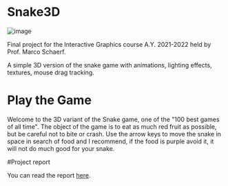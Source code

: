 # Snake3D

![image](https://user-images.githubusercontent.com/103998520/179405023-a52f6c31-d811-4cae-af49-cabec7b97868.png)

Final project for the Interactive Graphics course A.Y. 2021-2022 held by Prof. Marco Schaerf.

A simple 3D version of the snake game with animations, lighting effects, textures, mouse drag tracking.

# Play the Game

Welcome to the 3D variant of the Snake game, one of the "100 best games of all time". The object of the game is to eat as much red fruit as possible, but be careful not to bite or crash. Use the arrow keys to move the snake in space in search of food and I recommend, if the food is purple avoid it, it will not do much good for your snake.


#Project report

You can read the report [here](https://github.com/SapienzaInteractiveGraphicsCourse/final-project-giulianobruzzese/blob/main/Final%20Project.pdf).
